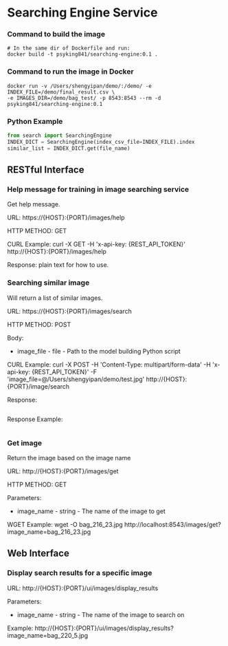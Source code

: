 # Searching Engine Service

### Command to build the image
```
# In the same dir of Dockerfile and run:
docker build -t psyking841/searching-engine:0.1 .
```

### Command to run the image in Docker
```$bash
docker run -v /Users/shengyipan/demo/:/demo/ -e INDEX_FILE=/demo/final_result.csv \
-e IMAGES_DIR=/demo/bag_test/ -p 8543:8543 --rm -d psyking841/searching-engine:0.1
```

### Python Example
```python
from search import SearchingEngine
INDEX_DICT = SearchingEngine(index_csv_file=INDEX_FILE).index
similar_list = INDEX_DICT.get(file_name)
```

## RESTful Interface
### Help message for training in image searching service
Get help message.

URL: https://{HOST}:{PORT}/images/help

HTTP METHOD: GET

CURL Example:
curl -X GET -H 'x-api-key: {REST_API_TOKEN}' http://{HOST}:{PORT}/images/help

Response: plain text for how to use.

### Searching similar image
Will return a list of similar images.

URL: https://{HOST}:{PORT}/images/search

HTTP METHOD: POST

Body: 
* image_file - file - Path to the model building Python script

CURL Example:
curl -X POST -H 'Content-Type: multipart/form-data' -H 'x-api-key: {REST_API_TOKEN}' -F 'image_file=@/Users/shengyipan/demo/test.jpg' http://{HOST}:{PORT}/image/search

Response:
```
```

Response Example:
```
```

### Get image
Return the image based on the image name

URL: http://{HOST}:{PORT}/images/get

HTTP METHOD: GET

Parameters: 
* image_name - string - The name of the image to get

WGET Example:
wget -O bag_216_23.jpg http://localhost:8543/images/get?image_name=bag_216_23.jpg 

## Web Interface
### Display search results for a specific image

URL: http://{HOST}:{PORT}/ui/images/display_results

Parameters: 
* image_name - string - The name of the image to search on

Example:
http://{HOST}:{PORT}/ui/images/display_results?image_name=bag_220_5.jpg
